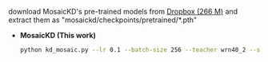 
 download MosaicKD's pre-trained models from [Dropbox (266 M)](https://www.dropbox.com/sh/w8xehuk7debnka3/AABhoazFReE_5mMeyvb4iUWoa?dl=0) and extract them as "mosaickd/checkpoints/pretrained/*.pth"

 
* **MosaicKD (This work)**
    ```bash
    python kd_mosaic.py --lr 0.1 --batch-size 256 --teacher wrn40_2 --student wrn16_1 --dataset cifar10 --unlabeled cifar10 --epoch 200 --lr 0.1 --local 1 --align 1 --adv 1 --balance 10 --gpu 0 --pipeline=multi_teacher
    ```